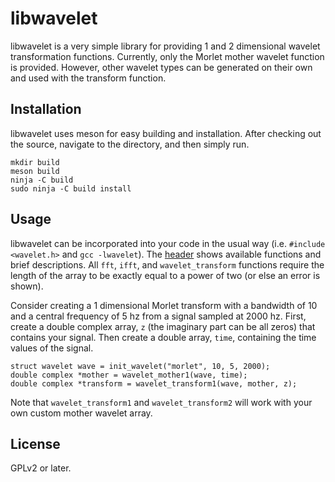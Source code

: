 # libwavelet
libwavelet is a very simple library for providing 1 and 2 dimensional wavelet transformation functions. Currently, only the Morlet mother wavelet function is provided. However, other wavelet types can be generated on their own and used with the transform function.

## Installation
libwavelet uses meson for easy building and installation. After checking out the source, navigate to the directory, and then simply run.
```
mkdir build
meson build
ninja -C build
sudo ninja -C build install
```

## Usage
libwavelet can be incorporated into your code in the usual way (i.e. `#include <wavelet.h>` and `gcc -lwavelet`). The [header](https://github.com/Dudemanguy911/libwavelet/blob/master/include/wavelet.h) shows available functions and brief descriptions. All `fft`, `ifft`, and `wavelet_transform` functions require the length of the array to be exactly equal to a power of two (or else an error is shown).

Consider creating a 1 dimensional Morlet transform with a bandwidth of 10 and a central frequency of 5 hz from a signal sampled at 2000 hz. First, create a double complex array, `z` (the imaginary part can be all zeros) that contains your signal. Then create a double array, `time`,  containing the time values of the signal.
```
struct wavelet wave = init_wavelet("morlet", 10, 5, 2000);
double complex *mother = wavelet_mother1(wave, time);
double complex *transform = wavelet_transform1(wave, mother, z);
```
Note that `wavelet_transform1` and `wavelet_transform2` will work with your own custom mother wavelet array.

## License
GPLv2 or later.
